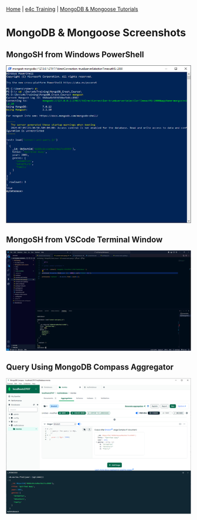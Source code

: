 [Home](/) \| [e4c Training](/e4cTraining) \| [MongoDB & Mongoose Tutorials](./)

# MongoDB & Mongoose Screenshots

## MongoSH from Windows PowerShell

!['connect-and-query.js' script from MongoSH using PowerShell](./img/PowerShellConnectAndQuery.PNG)

## MongoSH from VSCode Terminal Window

!['connect-and-query.js' script from MongoSH using VSCode Terminal](./img/VSCodeConnectAndQuery.PNG)

## Query Using MongoDB Compass Aggregator

![MongoDB Compass Sample Query showing built in MongoSH](./img/MongoDBCompassSampleQuery.PNG)

